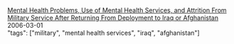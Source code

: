 [Mental Health Problems, Use of Mental Health Services, and Attrition From Military Service After Returning From Deployment to Iraq or Afghanistan](http://jamanetwork.com/journals/jama/fullarticle/202463)<br />
2006-03-01<br />
"tags": ["military", "mental health services", "iraq", "afghanistan"]<br />
